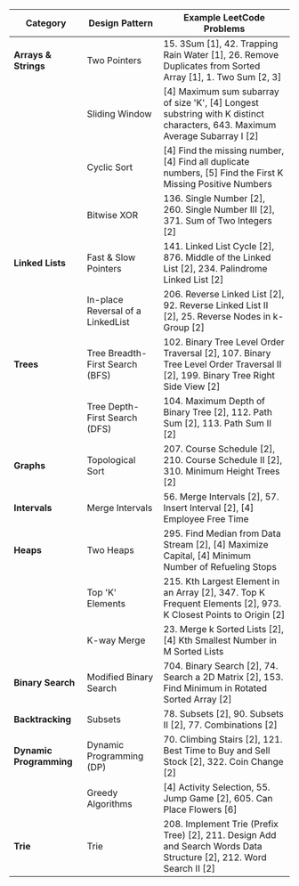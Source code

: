 | Category | Design Pattern | Example LeetCode Problems |
|---|---|---|
| **Arrays & Strings** | Two Pointers | 15. 3Sum [1], 42. Trapping Rain Water [1], 26. Remove Duplicates from Sorted Array [1], 1. Two Sum [2, 3] |
| | Sliding Window | [4] Maximum sum subarray of size 'K', [4] Longest substring with K distinct characters, 643. Maximum Average Subarray I [2] |
| | Cyclic Sort | [4] Find the missing number, [4] Find all duplicate numbers, [5] Find the First K Missing Positive Numbers |
| | Bitwise XOR | 136. Single Number [2], 260. Single Number III [2], 371. Sum of Two Integers [2] |
| **Linked Lists** | Fast & Slow Pointers | 141. Linked List Cycle [2], 876. Middle of the Linked List [2], 234. Palindrome Linked List [2] |
| | In-place Reversal of a LinkedList | 206. Reverse Linked List [2], 92. Reverse Linked List II [2], 25. Reverse Nodes in k-Group [2] |
| **Trees** | Tree Breadth-First Search (BFS) | 102. Binary Tree Level Order Traversal [2], 107. Binary Tree Level Order Traversal II [2], 199. Binary Tree Right Side View [2] |
| | Tree Depth-First Search (DFS) | 104. Maximum Depth of Binary Tree [2], 112. Path Sum [2], 113. Path Sum II [2] |
| **Graphs** | Topological Sort | 207. Course Schedule [2], 210. Course Schedule II [2], 310. Minimum Height Trees [2] |
| **Intervals** | Merge Intervals | 56. Merge Intervals [2], 57. Insert Interval [2], [4] Employee Free Time |
| **Heaps** | Two Heaps | 295. Find Median from Data Stream [2], [4] Maximize Capital, [4] Minimum Number of Refueling Stops |
| | Top 'K' Elements | 215. Kth Largest Element in an Array [2], 347. Top K Frequent Elements [2], 973. K Closest Points to Origin [2] |
| | K-way Merge | 23. Merge k Sorted Lists [2], [4] Kth Smallest Number in M Sorted Lists |
| **Binary Search** | Modified Binary Search | 704. Binary Search [2], 74. Search a 2D Matrix [2], 153. Find Minimum in Rotated Sorted Array [2] |
| **Backtracking** | Subsets | 78. Subsets [2], 90. Subsets II [2], 77. Combinations [2] |
| **Dynamic Programming** | Dynamic Programming (DP) | 70. Climbing Stairs [2], 121. Best Time to Buy and Sell Stock [2], 322. Coin Change [2] |
| | Greedy Algorithms | [4] Activity Selection, 55. Jump Game [2], 605. Can Place Flowers [6] |
| **Trie** | Trie | 208. Implement Trie (Prefix Tree) [2], 211. Design Add and Search Words Data Structure [2], 212. Word Search II [2] |
